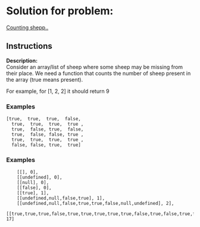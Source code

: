# Solution for problem:

[Counting shepp..](https://www.codewars.com/kata/54edbc7200b811e956000556/)

## Instructions

**Description:**  
Consider an array/list of sheep where some sheep may be missing from their place. We need a function that counts the number of sheep present in the array (true means present).

For example, for [1, 2, 2] it should return 9

### Examples

```plaintext
[true,  true,  true,  false,
  true,  true,  true,  true ,
  true,  false, true,  false,
  true,  false, false, true ,
  true,  true,  true,  true ,
  false, false, true,  true]
```

### Examples

```plaintext
    [[], 0],
    [[undefined], 0],
    [[null], 0],
    [[false], 0],
    [[true], 1],
    [[undefined,null,false,true], 1],
    [[undefined,null,false,true,true,false,null,undefined], 2],
    [[true,true,true,false,true,true,true,true,true,false,true,false,true,false,false,true,true,true,true,true,false,false,true,true], 17]
```
